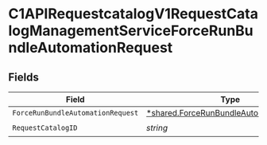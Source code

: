 # C1APIRequestcatalogV1RequestCatalogManagementServiceForceRunBundleAutomationRequest


## Fields

| Field                                                                                                    | Type                                                                                                     | Required                                                                                                 | Description                                                                                              |
| -------------------------------------------------------------------------------------------------------- | -------------------------------------------------------------------------------------------------------- | -------------------------------------------------------------------------------------------------------- | -------------------------------------------------------------------------------------------------------- |
| `ForceRunBundleAutomationRequest`                                                                        | [*shared.ForceRunBundleAutomationRequest](../../../pkg/models/shared/forcerunbundleautomationrequest.md) | :heavy_minus_sign:                                                                                       | N/A                                                                                                      |
| `RequestCatalogID`                                                                                       | *string*                                                                                                 | :heavy_check_mark:                                                                                       | N/A                                                                                                      |